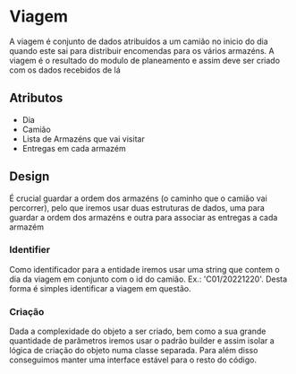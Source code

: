 # Viagem
A viagem é conjunto de dados atribuídos a um camião no inicio do dia quando este sai para distribuir encomendas para os vários armazéns.
A viagem é o resultado do modulo de planeamento e assim deve ser criado com os dados recebidos de lá
## Atributos

- Dia
- Camião
- Lista de Armazéns que vai visitar
- Entregas em cada armazém

## Design
É crucial guardar a ordem dos armazéns (o caminho que o camião vai percorrer), pelo que iremos usar duas estruturas de dados, uma para guardar a ordem dos armazéns e outra para associar as entregas a cada armazém 

### Identifier
Como identificador para a entidade iremos usar uma string que contem o dia da viagem em conjunto com o id do camião. Ex.: 'C01/20221220'. Desta forma é simples identificar a viagem em questão.

### Criação
Dada a complexidade do objeto a ser criado, bem como a sua grande quantidade de parâmetros iremos usar o padrão builder e assim  isolar a lógica de criação do objeto numa classe separada. Para além disso conseguimos manter uma interface estável para o resto do código.